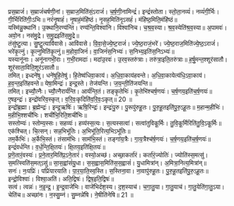 

  
प्रस॒म्राजं॑। स॒म्राजं॑चर्षणी॒नां। स॒म्राज॒मिति॑सं॒ऽराजं॑। च॒र्ष॒णी॒नामिन्द्रं॑। इन्द्रं॑स्तोता। स्तो॒ता॒नव्यं॑। नव्यं॑गी॒र्भिः। गी॒र्भिरिति॑गीः॒ऽभिः॥ नरं॑नृ॒षाहं॑। नृ॒षाहं॒मंहि॑ष्ठं। नृ॒सह॒मिति॑नृ॒ऽसहं॑। मंहि॑ष्ठ॒मिति॒मंहि॑ष्ठं॥  
यस्मि॑न्नु॒क्थानि॑। उ॒क्थानि॒रण्य॑न्ति। रण्य॑न्ति॒विश्वा॑नि। विश्वा॑निच। च॒श्र॒व॒स्या। श्र॒व॒स्येति॑श्र॒व॒स्या॥ अ॒पामवः॑। अवो॒न। नस॑मु॒द्रे। स॒मु॒द्रइति॑स॒मु॒द्रे॥  
तंसु॑ष्टु॒त्या। सु॒ष्टु॒त्यावि॑वासे। आवि॑वासे। वि॒वा॒से॒ज्ये॒ष्ट॒राजं॑। ज्ये॒ष्ठ॒राजं॒भरे॑। ज्ये॒ष्ठ॒राज॒मिति॑ज्ये॒ष्ठ॒ऽराजं॑। भरे॑कृ॒त्नुं। कृ॒त्नुमिति॑कृ॒त्नुं॥ म॒होवा॒जिनं॑। वा॒जिनं॑स॒निभ्यः॑। स॒निभ्य॒इति॑स॒निऽभ्यः॑॥  
यस्यानू॑नाः। अनू॑नागभी॒राः। ग॒भी॒रामदाः॑। मदा॑उ॒रवः॑। उ॒रव॒स्तरु॑त्राः। तरु॑त्रा॒इति॒तरु॑त्राः॥ ह॒र्षु॒मन्त॒श्शूर॑सातौ। शूर॑साता॒विति॒शूर॑ऽसातौ॥  
तमित्। इध्दने॑षु। धने॑षुहि॒तेषु॑। हि॒तेष्व॑धिवा॒काय॑। अ॒धि॒वा॒काय॑हवन्ते। अ॒धि॒वा॒कायेत्य॑धि॒ऽवा॒काय॑। ह॒व॒न्त॒इति॑हवन्ते॥ येषा॒मिन्द्रः॑। इन्द्र॒स्ते। तेज॑यन्ति। ज॒य॒न्ती॒ति॑जयन्ति॥  
तमित्। इच्यौ॒त्नैः। च्यौ॒त्नैरार्य॑न्ति। आर्य॑न्ति॒तं। तङ्कृ॒तेभिः॑। कृ॒तेभि॑श्चर्ष॒णयः॑। च॒र्ष॒णय॒इति॑च॒र्ष॒णयः॑॥ ए॒षइन्द्रः॑। इन्द्रो॑वरिव॒स्कृत्। व॒रि॒वः॒कृदिति॑व॒रि॒वः॒ऽकृत्॥ 20 ॥  
इन्द्रो॑ब्र॒ह्मा। ब्र॒ह्मेन्द्रः॑। इन्द्र॒ऋषिः॑। ऋषि॒रिन्द्रः॑। इन्द्रः॑पु॒रु। पु॒रूपु॑रुहू॒तः। पु॒रु॒हू॒तइति॑पु॒रु॒ऽहू॒तः॥ म॒हान्म॒हीभिः॑। म॒हीभि॒श्शची॑भिः। शची॑भि॒रिति॒शची॑भिः॥  
सस्तोम्यः॑। स्तोम्य॒स्सः। सहव्यः॑। हव्य॑स्स॒त्यः। स॒त्यस्सत्वा॑। सत्वा॑तुविकू॒र्मिः। तु॒वि॒कू॒र्मिरिति॑तु॒वि॒ऽकू॒र्मिः॥ एक॑श्चित्। चि॒त्सन्। सन्न॒भिभू॑तिः। अ॒भिभू॑ति॒रित्य॒भिऽभू॑तिः॥  
तम॒र्केभिः॑। अ॒र्केभि॒स्तं। तंसाम॑भिः। साम॑भि॒स्तं। तङ्गा॑य॒त्रैः। गा॒य॒त्रैश्च॑र्ष॒णयः॑। च॒र्ष॒णय॒इति॑च॒र्ष॒णयः॑॥ इन्द्रं॑वर्धन्ति। व॒र्ध॒न्ति॒क्षि॒तयः॑। क्षि॒तय॒इति॑क्षि॒तयः॑॥  
प्र॒णॆ॒तारं॒वस्यः॑। प्र॒ने॒तार॒मिति॑प्र॒ऽने॒तारं॑। वस्यो॒अच्छ॑। अच्छा॒कर्ता॑रं। कर्ता॑रं॒ज्योतिः॑। ज्योति॑स्स॒मत्सु॑। स॒मत्स्विति॑स॒मत्ऽसु॑॥ सा॒स॒ह्वांसं॑यु॒धा। स॒स॒ह्वास॒मिति॑स॒स॒ह्वासं॑। यु॒धामित्रा॑न्। अ॒मित्रा॒नित्य॒मित्रा॑न्॥  
सनः॑। नः॒पप्रिः॑। पप्रिः॑पारयाति। पा॒र॒या॒ति॒स्व॒स्ति। स॒स्तिना॒वा। ना॒वापु॑रुहू॒तः। पु॒रु॒हू॒तइति॑पु॒रु॒ऽहू॒तः॥ इन्द्रो॒विश्वाः॑। विश्वा॒अति॑। अति॒द्विषः॑। द्विष॒इति॒द्विषः॑॥  
सत्वं। त्वन्नः॑। न॒इ॒न्द्र॒। इ॒न्द्र॒वाजे॑भिः। वाजे॑भिर्दश॒स्य। द॒श॒स्याच॑। च॒गा॒तु॒या। गा॒तु॒याच॑। गा॒तु॒येति॑गा॒तु॒ऽया। चेति॑च॥ अच्छा॑नः। न॒स्सु॒म्नं। सु॒म्नन्ने॑षि। ने॒षीति॑नेषि॥ 21 ॥  
